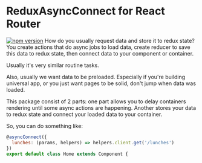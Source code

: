 # ReduxAsyncConnect for React Router
[![npm version](https://img.shields.io/npm/v/redux-async-connect.svg?style=flat-square)](https://www.npmjs.com/package/redux-async-connect)
How do you usually request data and store it to redux state?
You create actions that do async jobs to load data, create reducer to save this data to redux state, 
then connect data to your component or container.

Usually it's very similar routine tasks.

Also, usually we want data to be preloaded. Especially if you're building universal app, 
or you just want pages to be solid, don't jump when data was loaded.

This package consist of 2 parts: one part allows you to delay containers rendering until some async actions are happening.
Another stores your data to redux state and connect your loaded data to your container.

So, you can do something like: 

```js
@asyncConnect({
  lunches: (params, helpers) => helpers.client.get('/lunches')
})
export default class Home extends Component {
```
 